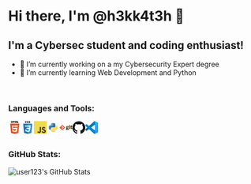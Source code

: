 # Hi there, I'm @h3kk4t3h 👋

## I'm a Cybersec student and coding enthusiast!

- 🔭 I’m currently working on a my Cybersecurity Expert degree
- 🌱 I’m currently learning Web Development and Python

<br />

### Languages and Tools:

<img align="left" alt="HTML5" width="26px" src="https://raw.githubusercontent.com/github/explore/master/topics/html/html.png" />
<img align="left" alt="CSS3" width="26px" src="https://raw.githubusercontent.com/github/explore/master/topics/css/css.png" />
<img align="left" alt="JavaScript" width="26px" src="https://raw.githubusercontent.com/github/explore/master/topics/javascript/javascript.png" />
<img align="left" alt="Python" width="26px" src="https://raw.githubusercontent.com/github/explore/master/topics/python/python.png" />
<img align="left" alt="Git" width="26px" src="https://raw.githubusercontent.com/github/explore/master/topics/git/git.png" />
<img align="left" alt="GitHub" width="26px" src="https://raw.githubusercontent.com/github/explore/master/topics/github/github.png" />
<img align="left" alt="VS Code" width="26px" src="https://raw.githubusercontent.com/github/explore/master/topics/visual-studio-code/visual-studio-code.png" />



<br />
<br />

### GitHub Stats:

<img align="left" alt="user123's GitHub Stats" src="https://github-readme-stats.vercel.app/api?username=h3kk4t3h&show_icons=true&hide_border=true" />

<br />
<br />


